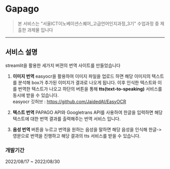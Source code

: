 # Gapago

> 본 서비스는 "서울ICT이노베이션스퀘어_고급언어인지과정_3기" 수업과정 중 제출한 과제물 입니다
---

## 서비스 설명
streamlit을 활용한 세가지 버젼의 번역 사이트를 만들었습니다

1. **이미지 번역**
easyocr을 활용하여 이미지 파일을 업로드 하면 해당 이미지의 텍스트를 분석해 box가 추가된 이미지가 결과로 나오게 됩니다.
이후 인식한 텍스트와 이를 번역한 텍스트가 나오고 하단의 버튼을 통해 **tts(text-to-speaking)** 서비스를 동시에 받을 수 있습니다.  
easyocr 깃허브 : https://github.com/JaidedAI/EasyOCR

2. **텍스트 번역**
PAPAGO API와 Googletrans API를 사용하여 한글을 입력하면 해당 텍스트에 대한 번역 결과를 출력해주는 번역 서비스 입니다.

3. **음성 번역**
버튼을 누르고 번역을 원하는 음성을 말하면 해당 음성을 인식해 한글->영문으로 번역을 진행하고 해당 결과의 tts 서비스를 받을 수 있습니다. 


### 개발기간
2022/08/17 ~ 2022/08/30
